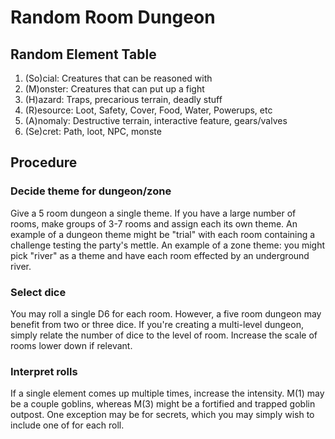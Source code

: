 # Random Room Dungeon

## Random Element Table
1. (So)cial: Creatures that can be reasoned with
2. (M)onster: Creatures that can put up a fight
3. (H)azard: Traps, precarious terrain, deadly stuff
4. (R)esource: Loot, Safety, Cover, Food, Water, Powerups, etc
5. (A)nomaly: Destructive terrain, interactive feature, gears/valves
6. (Se)cret: Path, loot, NPC, monste

## Procedure

### Decide theme for dungeon/zone
Give a 5 room dungeon a single theme. If you have a large number of rooms, make groups of 3-7 rooms and assign each its own theme.
An example of a dungeon theme might be "trial" with each room containing a challenge testing the party's mettle.
An example of a zone theme: you might pick "river" as a theme and have each room effected by an underground river.

### Select dice
You may roll a single D6 for each room. However, a five room dungeon may benefit from two or three dice. If you're creating a multi-level dungeon, simply relate the number of dice to the level of room. Increase the scale of rooms lower down if relevant.

### Interpret rolls
If a single element comes up multiple times, increase the intensity. M(1) may be a couple goblins, whereas M(3) might be a fortified and trapped goblin outpost. One exception may be for secrets, which you may simply wish to include one of for each roll.